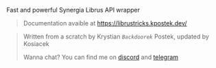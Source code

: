 Fast and powerful Synergia Librus API wrapper



> Documentation avaible at https://librustricks.kpostek.dev/

> Written from a scratch by Krystian _`Backdoorek`_ Postek, updated by Kosiacek
>  
> Wanna chat? You can find me on [discord](http://szkolny.eu/discord) and [telegram](https://t.me/kosiacekwastaken)
